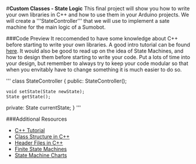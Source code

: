 #**Custom Classes - State Logic**
This final project will show you how to write your own libraries in C++ and how to use them in your Arduino projects. We will create a '''StateController''' that we will use to implement a sate machine for the main logic of a Sumobot.

###Code Preview
It reccomended to have some knowledge about C++ before starting to write your own libraries. A good intro tutorial can be found [here]()<!-- todo -->. It would also be good to read up on the idea of State Machines, and how to design them before starting to write your code. Put a lots of time into your design, but remember to always try to keep your code modular so that when you envitably have to change something it is much easier to do so.

'''
class StateController {
  public:
    StateController();

    void setState(State newState);
    State getState();
  private:
    State currentState;
}
'''

###Additional Resources
- [C++ Tutorial]()
- [Class Structure in C++]()
- [Header Files in C++]()
- [Finite State Machines]()
- [State Machine Charts]()
